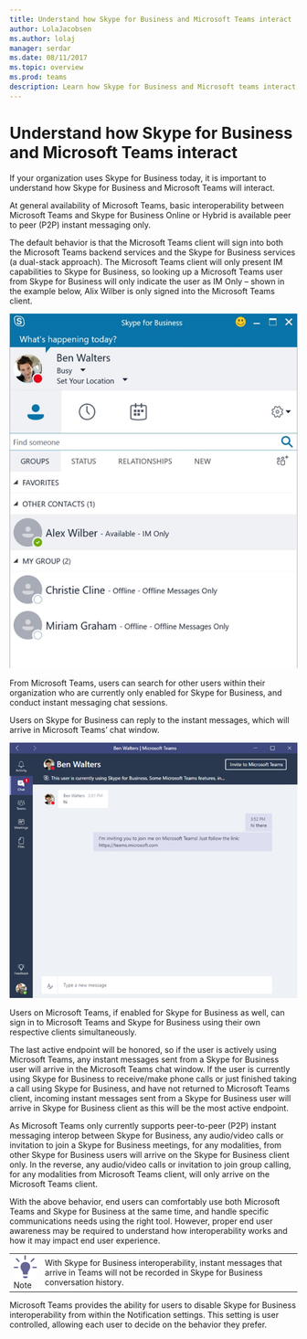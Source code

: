 ```yaml
---
title: Understand how Skype for Business and Microsoft Teams interact | Microsoft Support
author: LolaJacobsen
ms.author: lolaj
manager: serdar
ms.date: 08/11/2017
ms.topic: overview
ms.prod: teams
description: Learn how Skype for Business and Microsoft teams interact, from chats to calls.
---
```


Understand how Skype for Business and Microsoft Teams interact
==============================================================

If your organization uses Skype for Business today, it is important to understand how Skype for Business and Microsoft Teams will interact.

At general availability of Microsoft Teams, basic interoperability between Microsoft Teams and Skype for Business Online or Hybrid is available peer to peer (P2P) instant messaging only.

The default behavior is that the Microsoft Teams client will sign into both the Microsoft Teams backend services and the Skype for Business services (a dual-stack approach). The Microsoft Teams client will only present IM capabilities to Skype for Business, so looking up a Microsoft Teams user from Skype for Business will only indicate the user as IM Only – shown in the example below, Alix Wilber is only signed into the Microsoft Teams client.

![](media/Understand_how_Skype_for_Business_and_Microsoft_Teams_interact_image1.png)

From Microsoft Teams, users can search for other users within their organization who are currently only enabled for Skype for Business, and conduct instant messaging chat sessions.

Users on Skype for Business can reply to the instant messages, which will arrive in Microsoft Teams’ chat window.

![](media/Understand_how_Skype_for_Business_and_Microsoft_Teams_interact_image2.png)

Users on Microsoft Teams, if enabled for Skype for Business as well, can sign in to Microsoft Teams and Skype for Business using their own respective clients simultaneously.

The last active endpoint will be honored, so if the user is actively using Microsoft Teams, any instant messages sent from a Skype for Business user will arrive in the Microsoft Teams chat window. If the user is currently using Skype for Business to receive/make phone calls or just finished taking a call using Skype for Business, and have not returned to Microsoft Teams client, incoming instant messages sent from a Skype for Business user will arrive in Skype for Business client as this will be the most active endpoint.

As Microsoft Teams only currently supports peer-to-peer (P2P) instant messaging interop between Skype for Business, any audio/video calls or invitation to join a Skype for Business meetings, for any modalities, from other Skype for Business users will arrive on the Skype for Business client only. In the reverse, any audio/video calls or invitation to join group calling, for any modalities from Microsoft Teams client, will only arrive on the Microsoft Teams client.

With the above behavior, end users can comfortably use both Microsoft Teams and Skype for Business at the same time, and handle specific communications needs using the right tool. However, proper end user awareness may be required to understand how interoperability works and how it may impact end user experience.


|  |  |
|---------|---------|
|![](media/Understand_how_Skype_for_Business_and_Microsoft_Teams_interact_image3.png)<br>Note</br>      |With Skype for Business interoperability, instant messages that arrive in Teams will not be recorded in Skype for Business conversation history.         |

Microsoft Teams provides the ability for users to disable Skype for Business interoperability from within the Notification settings. This setting is user controlled, allowing each user to decide on the behavior they prefer.
